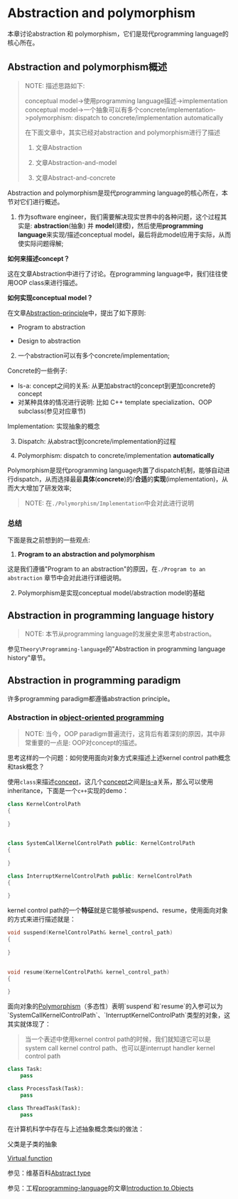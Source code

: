 # Abstraction and polymorphism

本章讨论abstraction 和 polymorphism，它们是现代programming language的核心所在。



## Abstraction and polymorphism概述

> NOTE: 描述思路如下:
>
> conceptual model->使用programming language描述->implementation conceptual model->一个抽象可以有多个concrete/implementation->polymorphism: dispatch to concrete/implementation automatically
>
> 在下面文章中，其实已经对abstraction and polymorphism进行了描述
>
> 1) 文章Abstraction
>
> 2) 文章Abstraction-and-model
>
> 3) 文章Abstract-and-concrete

Abstraction and polymorphism是现代programming language的核心所在，本节对它们进行概述。

1) 作为software engineer，我们需要解决现实世界中的各种问题，这个过程其实是: **abstraction**(抽象) 并 **model**(建模)，然后使用**programming language**来实现/描述conceptual model，最后将此model应用于实际，从而使实际问题得解;

**如何来描述concept？**

这在文章Abstraction中进行了讨论。在programming language中，我们往往使用OOP class来进行描述。

**如何实现conceptual model？**

在文章[Abstraction-principle](./Abstraction-principle.md)中，提出了如下原则: 

- Program to abstraction

- Design to abstraction



2) 一个abstraction可以有多个concrete/implementation;

Concrete的一些例子: 

- Is-a: concept之间的关系: 从更加abstract的concept到更加concrete的concept
- 对某种具体的情况进行说明: 比如 C++ template specialization、OOP subclass(参见对应章节)

Implementation: 实现抽象的概念

3) Dispatch: 从abstract到concrete/implementation的过程

4) Polymorphism: dispatch to concrete/implementation **automatically**

Polymorphism是现代programming language内置了dispatch机制，能够自动进行dispatch，从而选择最最**具体**(**concrete**)的/**合适**的**实现**(implementation)，从而大大增加了研发效率;

> NOTE: 在`./Polymorphism/Implementation`中会对此进行说明

### 总结

下面是我之前想到的一些观点: 

1) **Program to an abstraction and polymorphism**

这是我们遵循"Program to an abstraction"的原因，在`./Program to an abstraction` 章节中会对此进行详细说明。

2) Polymorphism是实现conceptual model/abstraction model的基础



## Abstraction in programming language history

> NOTE: 本节从programming language的发展史来思考abstraction。

参见`Theory\Programming-language`的"Abstraction in programming language history"章节。





## Abstraction in programming paradigm

许多programming paradigm都遵循abstraction principle。




### Abstraction in [object-oriented programming](http://en.wikipedia.org/wiki/Object-oriented_programming)

> NOTE: 当今，OOP paradigm普遍流行，这背后有着深刻的原因，其中非常重要的一点是: OOP对concept的描述。

思考这样的一个问题：如何使用面向对象方式来描述上述kernel control path概念和task概念？

使用`class`来描述[concept](https://en.wikipedia.org/wiki/Concept)，这几个[concept](https://en.wikipedia.org/wiki/Concept)之间是[Is-a](https://en.wikipedia.org/wiki/Is-a)关系，那么可以使用inheritance，下面是一个`c++`实现的demo：

```c++
class KernelControlPath
{
    
}
	

class SystemCallKernelControlPath public: KernelControlPath
{
    
}

class InterruptKernelControlPath public: KernelControlPath
{
    
}

```

kernel control path的一个**特征**就是它能够被suspend、resume，使用面向对象的方式来进行描述就是：

```c++
void suspend(KernelControlPath& kernel_control_path)
{
    
}
	

void resume(KernelControlPath& kernel_control_path)
{
    
}
```

面向对象的[Polymorphism](https://en.wikipedia.org/wiki/Polymorphism_(computer_science))（多态性）表明`suspend`和`resume`的入参可以为`SystemCallKernelControlPath`、`InterruptKernelControlPath`类型的对象，这其实就体现了：

> 当一个表述中使用kernel control path的时候，我们就知道它可以是system call kernel control path、也可以是interrupt handler kernel control path



```python
class Task:
	pass

class ProcessTask(Task):
	pass

class ThreadTask(Task):
	pass
```



在计算机科学中存在与上述抽象概念类似的做法：

父类是子类的抽象

[Virtual function](https://en.wikipedia.org/wiki/Virtual_function)

参见：维基百科[Abstract type](https://en.wikipedia.org/wiki/Abstract_type)

参见：工程[programming-language](https://dengking.github.io/programming-language)的文章[Introduction to Objects](https://dengking.github.io/programming-language/Theory/Programming-paradigm/Object-oriented-programming/Thinking-in-java/Introduction-to-objects)











